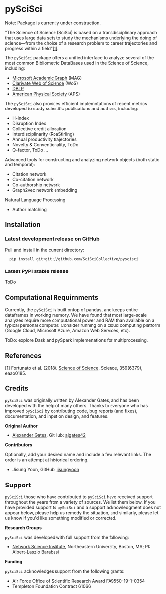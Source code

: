 # pySciSci

Note: Package is currently under construction.

"The Science of Science (SciSci) is based on a transdisciplinary approach that uses large data sets to study the mechanisms underlying the doing of science—from the choice of a research problem to career trajectories and progress within a field"[[1]](#1).

The ``pySciSci`` package offers a unified interface to analyze several of the most common Bibliometric DataBases used in the Science of Science, including:
- [Microsoft Academic Graph](https://docs.microsoft.com/en-us/academic-services/graph/) (MAG)
- [Clarivate Web of Science](https://clarivate.com/webofsciencegroup/solutions/web-of-science/) (WoS)
- [DBLP](https://dblp.uni-trier.de)
- [American Physical Society](https://journals.aps.org/datasets) (APS)

The ``pySciSci`` also provides efficient implemntations of recent metrics developed to study scientific publications and authors, including:
- H-index
- Disruption Index
- Collective credit allocation
- Interdisciplinarity (RoaStirling)
- Annual productivity trajectories
- Novelty & Conventionality, ToDo
- Q-factor, ToDo
...

Advanced tools for constructing and analyzing network objects (both static and temporal):
- Citation network
- Co-citation network
- Co-authorship network
- Graph2vec network embedding

Natural Language Processing
- Author matching


## Installation

### Latest development release on GitHub

Pull and install in the current directory:

```
  pip install git+git://github.com/SciSciCollective/pyscisci
```

### Latest PyPI stable release

ToDo

## Computational Requirnments

Currently, the ``pySciSci`` is built ontop of pandas, and keeps entire dataframes in working memory.  We have found that most large-scale analyzes require more computational power and RAM than available on a typical personal computer.   Consider running on a cloud computing platform (Google Cloud, Microsoft Azure, Amazon Web Services, etc).

ToDo: explore Dask and pySpark implemenations for multiprocessing.


## References

<a id="1">[1]</a>
Fortunato et al. (2018).
[Science of Science](https://science.sciencemag.org/content/359/6379/eaao0185).
Science, 359(6379), eaao0185.


## Credits

``pySciSci`` was originally written by Alexander Gates, and has been developed
with the help of many others. Thanks to everyone who has improved ``pySciSci`` by contributing code, bug reports (and fixes), documentation, and input on design, and features.


**Original Author**

- [Alexander Gates](http://alexandergates.net/), GitHub: [ajgates42](https://github.com/ajgates42)


**Contributors**

Optionally, add your desired name and include a few relevant links. The order
is an attempt at historical ordering.

- Jisung Yoon, GitHub: [jisungyoon](https://github.com/jisungyoon)

Support
-------

``pySciSci`` those who have contributed to ``pySciSci`` have received
support throughout the years from a variety of sources.  We list them below.
If you have provided support to ``pySciSci`` and a support acknowledgment does
not appear below, please help us remedy the situation, and similarly, please
let us know if you'd like something modified or corrected.

**Research Groups**

``pySciSci`` was developed with full support from the following:

- [Network Science Institute](https://www.networkscienceinstitute.org), Northeastern University, Boston, MA; PI: Albert-Laszlo Barabasi

**Funding**

``pySciSci`` acknowledges support from the following grants:

- Air Force Office of Scientific Research Award FA9550-19-1-0354
- Templeton Foundation Contract 61066

